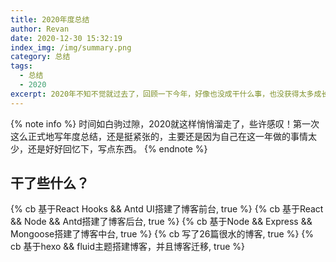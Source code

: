 ```yaml
---
title: 2020年度总结
author: Revan
date: 2020-12-30 15:32:19
index_img: /img/summary.png
category: 总结
tags:
  - 总结
  - 2020
excerpt: 2020年不知不觉就过去了，回顾一下今年，好像也没成干什么事，也没获得太多成长，但不管怎样，还是做个总结吧，-_-||
---
```


{% note info %}
时间如白驹过隙，2020就这样悄悄溜走了，些许感叹！第一次这么正式地写年度总结，还是挺紧张的，主要还是因为自己在这一年做的事情太少，还是好好回忆下，写点东西。
{% endnote %}

## 干了些什么？
{% cb 基于React Hooks && Antd UI搭建了博客前台, true %}
{% cb 基于React && Node && Antd搭建了博客后台, true %}
{% cb 基于Node && Express && Mongoose搭建了博客中台, true %}
{% cb 写了26篇很水的博客, true %}
{% cb 基于hexo && fluid主题搭建博客，并且博客迁移, true %}